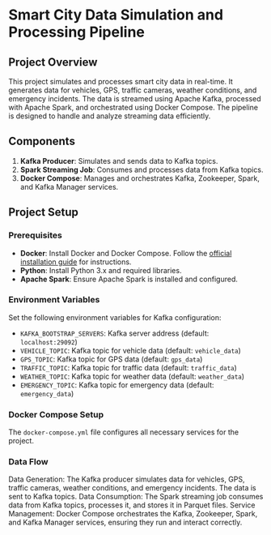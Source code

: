 # Smart City Data Simulation and Processing Pipeline

## Project Overview

This project simulates and processes smart city data in real-time. It generates data for vehicles, GPS, traffic cameras, weather conditions, and emergency incidents. The data is streamed using Apache Kafka, processed with Apache Spark, and orchestrated using Docker Compose. The pipeline is designed to handle and analyze streaming data efficiently.

## Components

1. **Kafka Producer**: Simulates and sends data to Kafka topics.
2. **Spark Streaming Job**: Consumes and processes data from Kafka topics.
3. **Docker Compose**: Manages and orchestrates Kafka, Zookeeper, Spark, and Kafka Manager services.

## Project Setup

### Prerequisites

- **Docker**: Install Docker and Docker Compose. Follow the [official installation guide](https://docs.docker.com/get-docker/) for instructions.
- **Python**: Install Python 3.x and required libraries.
- **Apache Spark**: Ensure Apache Spark is installed and configured.

### Environment Variables

Set the following environment variables for Kafka configuration:

- `KAFKA_BOOTSTRAP_SERVERS`: Kafka server address (default: `localhost:29092`)
- `VEHICLE_TOPIC`: Kafka topic for vehicle data (default: `vehicle_data`)
- `GPS_TOPIC`: Kafka topic for GPS data (default: `gps_data`)
- `TRAFFIC_TOPIC`: Kafka topic for traffic data (default: `traffic_data`)
- `WEATHER_TOPIC`: Kafka topic for weather data (default: `weather_data`)
- `EMERGENCY_TOPIC`: Kafka topic for emergency data (default: `emergency_data`)

### Docker Compose Setup

The `docker-compose.yml` file configures all necessary services for the project.

### Data Flow

Data Generation: The Kafka producer simulates data for vehicles, GPS, traffic cameras, weather conditions, and emergency incidents. The data is sent to Kafka topics.
Data Consumption: The Spark streaming job consumes data from Kafka topics, processes it, and stores it in Parquet files.
Service Management: Docker Compose orchestrates the Kafka, Zookeeper, Spark, and Kafka Manager services, ensuring they run and interact correctly.

